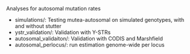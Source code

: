Analyses for autosomal mutation rates

* simulations/: Testing mutea-autosomal on simulated genotypes, with and without stutter
* ystr_validation/: Validation with Y-STRs
* autosomal_validaiton/: Validation with CODIS and Marshfield
* autosomal_perlocus/: run estimation genome-wide per locus
